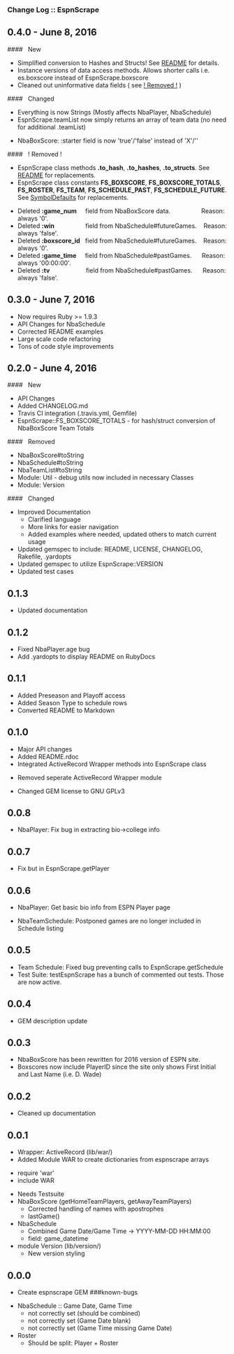 ### Change Log :: EspnScrape
## 0.4.0 - June 8, 2016
####&nbsp;&nbsp;&nbsp;New
+ Simplified conversion to Hashes and Structs! See [README] for details.
+ Instance versions of data access methods. Allows shorter calls i.e. es.boxscore instead of EspnScrape.boxscore
+ Cleaned out uninformative data fields ( see [! Removed !](#-removed-) )

####&nbsp;&nbsp;&nbsp;Changed
+ Everything is now Strings (Mostly affects NbaPlayer, NbaSchedule)
+ EspnScrape.teamList now simply returns an array of team data (no need for additional .teamList)
- NbaBoxScore: :starter field is now 'true'/'false' instead of 'X'/''

####&nbsp;&nbsp;&nbsp;! Removed !
- EspnScrape class methods **.to_hash**, **.to_hashes**, **.to_structs**. See [README] for replacements.
- EspnScrape class constants **FS_BOXSCORE**, **FS_BOXSCORE_TOTALS**, **FS_ROSTER**, **FS_TEAM**, **FS_SCHEDULE_PAST**, **FS_SCHEDULE_FUTURE**. See [SymbolDefaults] for replacements.
+ Deleted **:game_num** &nbsp;&nbsp;&nbsp;&nbsp;field from&nbsp;NbaBoxScore data.&nbsp;&nbsp;&nbsp;&nbsp;&nbsp;&nbsp;&nbsp;&nbsp;&nbsp;&nbsp;&nbsp;&nbsp;&nbsp;&nbsp;&nbsp;&nbsp;&nbsp;&nbsp;Reason: always '0'.
+ Deleted **:win**&nbsp;&nbsp;&nbsp;&nbsp;&nbsp;&nbsp;&nbsp;&nbsp;&nbsp;&nbsp;&nbsp;&nbsp;&nbsp;&nbsp;&nbsp;&nbsp;&nbsp;&nbsp;field from NbaSchedule#futureGames.&nbsp;&nbsp;&nbsp;&nbsp;Reason: always 'false'.
+ Deleted **:boxscore_id**&nbsp;&nbsp;&nbsp;field from NbaSchedule#futureGames.&nbsp;&nbsp;&nbsp;&nbsp;Reason: always '0'.
+ Deleted **:game_time**&nbsp;&nbsp;&nbsp;&nbsp;&nbsp;field from&nbsp;NbaSchedule#pastGames.&nbsp;&nbsp;&nbsp;&nbsp;&nbsp;&nbsp;Reason: always '00:00:00'.
+ Deleted **:tv**&nbsp;&nbsp;&nbsp;&nbsp;&nbsp;&nbsp;&nbsp;&nbsp;&nbsp;&nbsp;&nbsp;&nbsp;&nbsp;&nbsp;&nbsp;&nbsp;&nbsp;&nbsp;&nbsp;&nbsp;&nbsp;field from&nbsp;NbaSchedule#pastGames.&nbsp;&nbsp;&nbsp;&nbsp;&nbsp;&nbsp;Reason: always 'false'.

[README]:./README.md
[SymbolDefaults]: http://www.rubydoc.info/gems/espnscrape/0.4.0/SymbolDefaults

## 0.3.0 - June 7, 2016
+ Now requires Ruby >= 1.9.3
+ API Changes for NbaSchedule
+ Corrected README examples
+ Large scale code refactoring
+ Tons of code style improvements

## 0.2.0 - June 4, 2016
####&nbsp;&nbsp;&nbsp;New
+ API Changes
+ Added CHANGELOG.md
+ Travis CI integration (.travis.yml, Gemfile)
+ EspnScrape::FS_BOXSCORE_TOTALS - for hash/struct conversion of NbaBoxScore Team Totals

####&nbsp;&nbsp;&nbsp;Removed
+ NbaBoxScore#toString
+ NbaSchedule#toString
+ NbaTeamList#toString
+ Module: Util - debug utils now included in necessary Classes
+ Module: Version

####&nbsp;&nbsp;&nbsp;Changed
+ Improved Documentation
  * Clarified language
  * More links for easier navigation
  * Added examples where needed, updated others to match current usage
+ Updated gemspec to include: README, LICENSE, CHANGELOG, Rakefile, .yardopts
+ Updated gemspec to utilize EspnScrape::VERSION
+ Updated test cases

## 0.1.3
+ Updated documentation  

## 0.1.2
+ Fixed NbaPlayer.age bug
+ Add .yardopts to display README on RubyDocs

## 0.1.1
+ Added Preseason and Playoff access
+ Added Season Type to schedule rows
+ Converted README to Markdown

## 0.1.0
+ Major API changes
+ Added README.rdoc
+ Integrated ActiveRecord Wrapper methods into EspnScrape class
- Removed seperate ActiveRecord Wrapper module
+ Changed GEM license to GNU GPLv3

## 0.0.8
- NbaPlayer: Fix bug in extracting bio->college info

## 0.0.7
- Fix but in EspnScrape.getPlayer

## 0.0.6
+ NbaPlayer: Get basic bio info from ESPN Player page
- NbaTeamSchedule: Postponed games are no longer included in Schedule listing

## 0.0.5
+ Team Schedule: Fixed bug preventing calls to EspnScrape.getSchedule
+ Test Suite: testEspnScrape has a bunch of commented out tests. Those are now active.

## 0.0.4
+ GEM description update

## 0.0.3
+ NbaBoxScore has been rewritten for 2016 version of ESPN site.
+ Boxscores now include PlayerID since the site only shows First Initial and Last Name (i.e. D. Wade)

## 0.0.2
+ Cleaned up documentation

## 0.0.1
+ Wrapper: ActiveRecord (lib/war/)
+   Added Module WAR to create dictionaries from espnscrape arrays  
  * require 'war'  
  * include WAR   
+ Needs Testsuite
+ NbaBoxScore (getHomeTeamPlayers, getAwayTeamPlayers)  
  * Corrected handling of names with apostrophes  
  * lastGame()  
+ NbaSchedule  
  * Combined Game Date/Game Time -> YYYY-MM-DD HH:MM:00    
  * field: game_datetime  
+ module Version (lib/version/)  
  * New version styling

## 0.0.0
- Create espnscrape GEM
###known-bugs
* NbaSchedule :: Game Date, Game Time  
  * not correctly set (should be combined)  
  * not correctly set (Game Date blank)  
  * not correctly set (Game Time missing Game Date)  
* Roster  
  * Should be split: Player + Roster  

